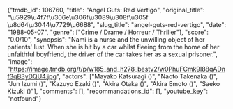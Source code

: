 {"tmdb_id": 106760, "title": "Angel Guts: Red Vertigo", "original_title": "\u5929\u4f7f\u306e\u306f\u3089\u308f\u305f \u8d64\u3044\u7729\u6688", "slug_title": "angel-guts-red-vertigo", "date": "1988-05-07", "genre": ["Crime / Drame / Horreur / Thriller"], "score": "0.0/10", "synopsis": "Nami is a nurse and the unwilling object of her patients' lust. When she is hit by a car whilst fleeing from the home of her unfaithful boyfriend, the driver of the car takes her as a sexual prisoner.", "image": "https://image.tmdb.org/t/p/w185_and_h278_bestv2/w0PhuFCmk9I88qADnf3qB3yDQU4.jpg", "actors": ["Mayako Katsuragi ()", "Naoto Takenaka ()", "Jun Izumi ()", "Kazuyo Ezaki ()", "Akira Otaka ()", "Akira Emoto ()", "Saeko Kizuki ()"], "comments": [], "recommandations_id": [], "youtube_key": "notfound"}